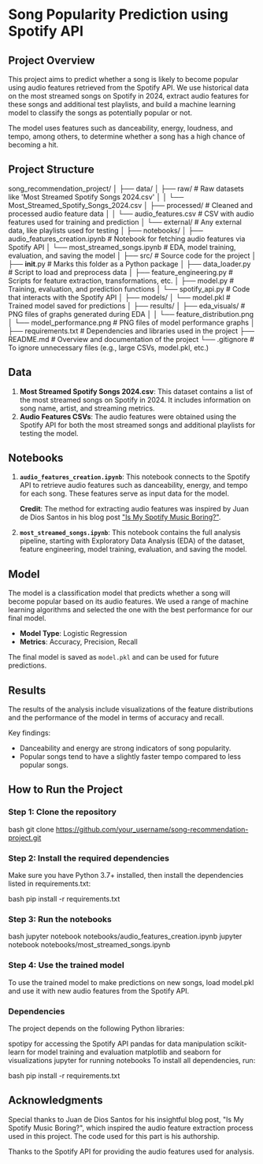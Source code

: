 # Song Popularity Prediction using Spotify API

## Project Overview

This project aims to predict whether a song is likely to become popular using audio features retrieved from the Spotify API. We use historical data on the most streamed songs on Spotify in 2024, extract audio features for these songs and additional test playlists, and build a machine learning model to classify the songs as potentially popular or not.

The model uses features such as danceability, energy, loudness, and tempo, among others, to determine whether a song has a high chance of becoming a hit.

## Project Structure

song_recommendation_project/
│
├── data/
│   ├── raw/                           # Raw datasets like 'Most Streamed Spotify Songs 2024.csv'
│   │   └── Most_Streamed_Spotify_Songs_2024.csv
│   ├── processed/                     # Cleaned and processed audio feature data
│   │   └── audio_features.csv         # CSV with audio features used for training and prediction
│   └── external/                      # Any external data, like playlists used for testing
│
├── notebooks/
│   ├── audio_features_creation.ipynb  # Notebook for fetching audio features via Spotify API
│   └── most_streamed_songs.ipynb      # EDA, model training, evaluation, and saving the model
│
├── src/                               # Source code for the project
│   ├── __init__.py                    # Marks this folder as a Python package
│   ├── data_loader.py                 # Script to load and preprocess data
│   ├── feature_engineering.py         # Scripts for feature extraction, transformations, etc.
│   ├── model.py                       # Training, evaluation, and prediction functions
│   └── spotify_api.py                 # Code that interacts with the Spotify API
│
├── models/
│   └── model.pkl                      # Trained model saved for predictions
│
├── results/
│   ├── eda_visuals/                   # PNG files of graphs generated during EDA
│   │   └── feature_distribution.png
│   └── model_performance.png          # PNG files of model performance graphs
│
├── requirements.txt                   # Dependencies and libraries used in the project
├── README.md                          # Overview and documentation of the project
└── .gitignore                         # To ignore unnecessary files (e.g., large CSVs, model.pkl, etc.)



## Data

1. **Most Streamed Spotify Songs 2024.csv**: This dataset contains a list of the most streamed songs on Spotify in 2024. It includes information on song name, artist, and streaming metrics.
2. **Audio Features CSVs**: The audio features were obtained using the Spotify API for both the most streamed songs and additional playlists for testing the model.

## Notebooks

1. **`audio_features_creation.ipynb`**: This notebook connects to the Spotify API to retrieve audio features such as danceability, energy, and tempo for each song. These features serve as input data for the model.
   
   **Credit**: The method for extracting audio features was inspired by Juan de Dios Santos in his blog post ["Is My Spotify Music Boring?"](https://towardsdatascience.com/is-my-spotify-music-boring-an-analysis-involving-music-data-and-machine-learning-47550ae931de).

2. **`most_streamed_songs.ipynb`**: This notebook contains the full analysis pipeline, starting with Exploratory Data Analysis (EDA) of the dataset, feature engineering, model training, evaluation, and saving the model.

## Model

The model is a classification model that predicts whether a song will become popular based on its audio features. We used a range of machine learning algorithms and selected the one with the best performance for our final model.

- **Model Type**: Logistic Regression
- **Metrics**: Accuracy, Precision, Recall

The final model is saved as `model.pkl` and can be used for future predictions.

## Results

The results of the analysis include visualizations of the feature distributions and the performance of the model in terms of accuracy and recall.

Key findings:
- Danceability and energy are strong indicators of song popularity.
- Popular songs tend to have a slightly faster tempo compared to less popular songs.

## How to Run the Project

### Step 1: Clone the repository
bash
git clone https://github.com/your_username/song-recommendation-project.git

### Step 2: Install the required dependencies
Make sure you have Python 3.7+ installed, then install the dependencies listed in requirements.txt:

bash
pip install -r requirements.txt

### Step 3: Run the notebooks

bash
jupyter notebook notebooks/audio_features_creation.ipynb
jupyter notebook notebooks/most_streamed_songs.ipynb

### Step 4: Use the trained model
To use the trained model to make predictions on new songs, load model.pkl and use it with new audio features from the Spotify API.

### Dependencies
The project depends on the following Python libraries:

spotipy for accessing the Spotify API
pandas for data manipulation
scikit-learn for model training and evaluation
matplotlib and seaborn for visualizations
jupyter for running notebooks
To install all dependencies, run:

bash
pip install -r requirements.txt

## Acknowledgments
Special thanks to Juan de Dios Santos for his insightful blog post, "Is My Spotify Music Boring?", which inspired the audio feature extraction process used in this project. The code used for this part is his authorship.

Thanks to the Spotify API for providing the audio features used for analysis.